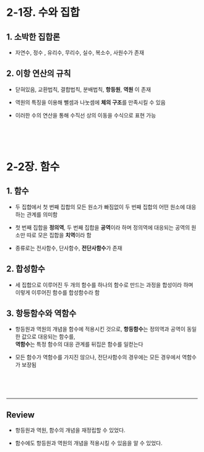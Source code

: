 # 2-1장. 수와 집합
## 1. 소박한 집합론
- 자연수, 정수 , 유리수, 무리수, 실수, 복소수, 사원수가 존재

## 2. 이항 연산의 규칙
- 닫혀있음, 교환법칙, 결합법칙, 분배법칙, **항등원**, **역원** 이 존재

- 역원의 특징을 이용해 뺄셈과 나눗셈에 **체의 구조**를 만족시킬 수 있음

- 이러한 수의 연산을 통해 수직선 상의 이동을 수식으로 표현 가능 
<br>
<br>
<br>

# 2-2장. 함수
## 1. 함수
- 두 집합에서 첫 번째 집합의 모든 원소가 빠짐없이 두 번째 집합의 어떤 원소에 대응하는 관계를 의미함

- 첫 번째 집합을 **정의역**, 두 번째 집합을 **공역**이라 하며 정의역에 대응되는 공역의 원소만 따로 모은 집합을 **치역**이라 함 

- 종류로는 전사함수, 단사함수, **전단사함수**가 존재

## 2. 합성함수
- 세 집합으로 이루어진 두 개의 함수를 하나의 함수로 만드는 과정을 합성이라 하며 이렇게 이루어진 함수를 합성함수라 함

## 3. 항등함수와 역함수
- 항등원과 역원의 개념을 함수에 적용시킨 것으로, **항등함수**는 정의역과 공역이 동일한 값으로 대응되는 함수를,<br>
**역함수**는 특정 함수의 대응 관계를 뒤집은 함수를 일컫는다

- 모든 함수가 역함수를 가지진 않으나, 전단사함수의 경우에는 모든 경우에서 역함수가 보장됨
<br>
<br>
<br>

---
## Review
- 항등원과 역원, 함수의 개념을 재정립할 수 있었다.

- 함수에도 항등원과 역원의 개념을 적용시킬 수 있음을 알 수 있었다.
